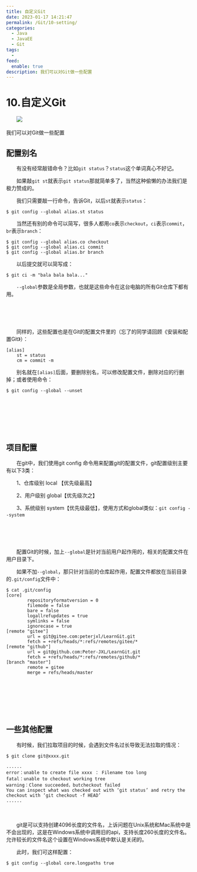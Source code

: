 ```yaml
---
title: 自定义Git
date: 2023-01-17 14:21:47
permalink: /Git/10-setting/
categories:
  - Java
  - JavaEE
  - Git
tags:
  - 
feed:
  enable: true
description: 我们可以对Git做一些配置
---
```




# 10.自定义Git

　　![](https://image.peterjxl.com/blog/64-20230115114549-8g5a30w.png)

我们可以对Git做一些配置

<!-- more -->

## 配置别名

　　有没有经常敲错命令？比如`git status`​？`status`​这个单词真心不好记。

　　如果敲`git st`​就表示`git status`​那就简单多了，当然这种偷懒的办法我们是极力赞成的。

　　我们只需要敲一行命令，告诉Git，以后`st`​就表示`status`​：

```shell
$ git config --global alias.st status
```

　　当然还有别的命令可以简写，很多人都用`co`​表示`checkout`​，`ci`​表示`commit`​，`br`​表示`branch`​：

```shell
$ git config --global alias.co checkout
$ git config --global alias.ci commit
$ git config --global alias.br branch
```

　　以后提交就可以简写成：

```shell
$ git ci -m "bala bala bala..."
```

　　​`--global`​参数是全局参数，也就是这些命令在这台电脑的所有Git仓库下都有用。

　　‍

　　‍

　　同样的，这些配置也是在Git的配置文件里的（忘了的同学请回顾《安装和配置Git》）：

```shell
[alias]
	st = status
	cm = commit -m
```

　　别名就在`[alias]`​后面，要删除别名，可以修改配置文件，删除对应的行删掉；或者使用命令：

```shell
$ git config --global --unset 
```

　　‍

　　‍

　　‍

## 项目配置

　　在git中，我们使用git config 命令用来配置git的配置文件，git配置级别主要有以下3类：

　　1、仓库级别 local 【优先级最高】

　　2、用户级别 global【优先级次之】

　　3、系统级别 system【优先级最低】，使用方式和global类似：`git config --system`​

　　‍

　　‍

　　配置Git的时候，加上`--global`​是针对当前用户起作用的，相关的配置文件在用户目录下。

　　如果不加`--global`​，那只针对当前的仓库起作用，配置文件都放在当前目录的`.git/config`​文件中：

```shell
$ cat .git/config
[core]
        repositoryformatversion = 0
        filemode = false
        bare = false
        logallrefupdates = true
        symlinks = false
        ignorecase = true
[remote "gitee"]
        url = git@gitee.com:peterjxl/LearnGit.git
        fetch = +refs/heads/*:refs/remotes/gitee/*
[remote "github"]
        url = git@github.com:Peter-JXL/LearnGit.git
        fetch = +refs/heads/*:refs/remotes/github/*
[branch "master"]
        remote = gitee
        merge = refs/heads/master
```

　　‍

　　‍

　　‍

## 一些其他配置

　　有时候，我们拉取项目的时候，会遇到文件名过长导致无法拉取的情况：

```shell
$ git clone git@xxxx.git

......
error：unable to create file xxxx ： Filename too long
fatal：unable to checkout working tree
warning：Clone succeeded，butcheckout failed
You can inspect what was checked out with ‘git status’ and retry the checkout with ‘git checkout -f HEAD’
......
```

　　‍

　　git是可以支持创建4096长度的文件名，上诉问题在Unix系统和Mac系统中是不会出现的，这是在Windows系统中调用旧的api，支持长度260长度的文件名。允许较长的文件名这个设置在Windows系统中默认是关闭的。

　　此时，我们可这样配置：

```shell
$ git config --global core.longpaths true
```

　　‍
